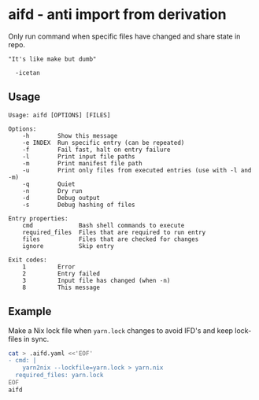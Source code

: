 # aifd - anti import from derivation

Only run command when specific files have changed and share state in repo.

    "It's like make but dumb"

      -icetan

## Usage

<!--p[cat ./usage.txt | sed 's|\$(basename "\$0")|aifd|']-->
```
Usage: aifd [OPTIONS] [FILES]

Options:
    -h        Show this message
    -e INDEX  Run specific entry (can be repeated)
    -f        Fail fast, halt on entry failure
    -l        Print input file paths
    -m        Print manifest file path
    -u        Print only files from executed entries (use with -l and -m)
    -q        Quiet
    -n        Dry run
    -d        Debug output
    -s        Debug hashing of files

Entry properties:
    cmd             Bash shell commands to execute
    required_files  Files that are required to run entry
    files           Files that are checked for changes
    ignore          Skip entry

Exit codes:
    1         Error
    2         Entry failed
    3         Input file has changed (when -n)
    8         This message

```
<!--END[]-->

## Example

Make a Nix lock file when `yarn.lock` changes to avoid IFD's and keep lock-files
in sync.

```sh
cat > .aifd.yaml <<'EOF'
- cmd: |
    yarn2nix --lockfile=yarn.lock > yarn.nix
  required_files: yarn.lock
EOF
aifd
```
